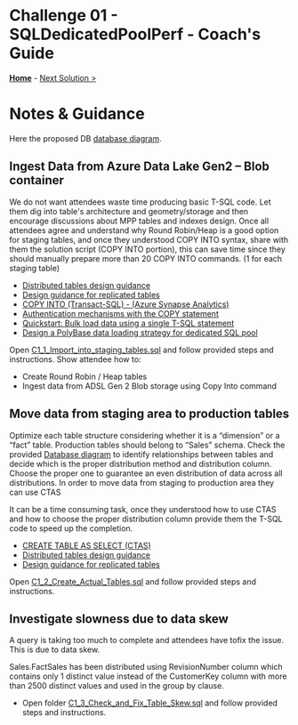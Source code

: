 # Challenge 01 - SQLDedicatedPoolPerf - Coach's Guide 

**[Home](./README.md)** - [Next Solution >](./Solution-02.md)

# Notes & Guidance

Here the proposed DB [database diagram](./Solutions/DedicatedSqlPool-TablesRelationships.pdf).

## Ingest Data from Azure Data Lake Gen2 – Blob container

We do not want attendees waste time producing basic T-SQL code. Let them dig into table's architecture and geometry/storage and then encourage discussions about MPP tables and indexes design.
Once all attendees agree and understand why Round Robin/Heap is a good option for staging tables, and once they understood COPY INTO syntax, share with them the solution script (COPY INTO portion), this can save time since they should manually prepare more than 20 COPY INTO commands. (1 for each staging table)

  - [Distributed tables design guidance](https://docs.microsoft.com/en-us/azure/synapse-analytics/sql-data-warehouse/sql-data-warehouse-tables-distribute)
  - [Design guidance for replicated tables](https://docs.microsoft.com/en-us/azure/synapse-analytics/sql-data-warehouse/design-guidance-for-replicated-tables)
  - [COPY INTO (Transact-SQL) - (Azure Synapse Analytics)](https://docs.microsoft.com/en-us/sql/t-sql/statements/copy-into-transact-sql?view=azure-sqldw-latest)
  - [Authentication mechanisms with the COPY statement](https://docs.microsoft.com/en-us/azure/synapse-analytics/sql-data-warehouse/quickstart-bulk-load-copy-tsql-examples)
  - [Quickstart: Bulk load data using a single T-SQL statement](https://docs.microsoft.com/en-us/azure/synapse-analytics/sql-data-warehouse/quickstart-bulk-load-copy-tsql)
  - [Design a PolyBase data loading strategy for dedicated SQL pool](https://docs.microsoft.com/en-us/azure/synapse-analytics/sql/load-data-overview#4-load-the-data-into-dedicated-sql-pool-staging-tables-using-polybase)

Open [C1_1_Import_into_staging_tables.sql](./Solutions/Challenge01/C1_1_Import_into_staging_tables_Public_Blob.sql) and follow provided steps and instructions. 
Show attendee how to:
-   Create Round Robin / Heap tables
-   Ingest data from ADSL Gen 2 Blob storage using Copy Into command 

## Move data from staging area to production tables

Optimize each table structure considering whether it is a “dimension” or a “fact” table. 
Production tables should belong to “Sales” schema. Check the provided [Database diagram](./Solutions/DedicatedSqlPool-TablesRelationships.pdf) to identify relationships between tables and decide which is the proper distribution method and distribution column. 
Choose the proper one to guarantee an even distribution of data across all distributions. In order to move data from staging to production area they can use CTAS

It can be a time consuming task, once they understood how to use CTAS and how to choose the proper distribution column provide them the T-SQL code to speed up the completion.

  - [CREATE TABLE AS SELECT (CTAS)](https://docs.microsoft.com/en-us/azure/synapse-analytics/sql-data-warehouse/sql-data-warehouse-develop-ctas)
  - [Distributed tables design guidance](https://docs.microsoft.com/en-us/azure/synapse-analytics/sql-data-warehouse/sql-data-warehouse-tables-distribute)
  - [Design guidance for replicated tables](https://docs.microsoft.com/en-us/azure/synapse-analytics/sql-data-warehouse/design-guidance-for-replicated-tables)

Open [C1_2_Create_Actual_Tables.sql](./Solutions/Challenge01/C1_2_Create_Actual_Tables.sql) and follow provided steps and instructions. 

## Investigate slowness due to data skew

A query is taking too much to complete and attendees have tofix the issue. 
This is due to data skew.

Sales.FactSales has been distributed using RevisionNumber column which contains only 1 distinct value instead of the CustomerKey column with more than 2500 distinct values and used in the group by clause.

- Open folder [C1_3_Check_and_Fix_Table_Skew.sql](./solutions/Challenge01/C1_3_Check_and_Fix_Table_Skew.sql) and follow provided steps and instructions. 

